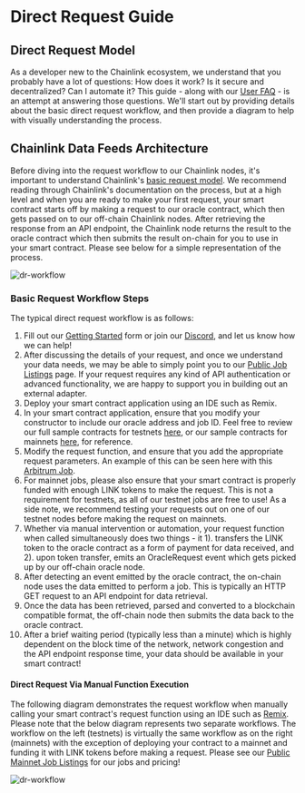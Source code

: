 # Direct Request Guide

## Direct Request Model
As a developer new to the Chainlink ecosystem, we understand that you probably have a lot of questions: How does it work? Is it secure and decentralized? Can I automate it? This guide - along with our [User FAQ](/knowledgebase/Chainlink-Users-FAQ) - is an attempt at answering those questions. We'll start out by providing details about the basic direct request workflow, and then provide a diagram to help with visually understanding the process.

## Chainlink Data Feeds Architecture
Before diving into the request workflow to our Chainlink nodes, it's important to understand Chainlink's [basic request model](https://docs.chain.link/architecture-overview/architecture-request-model?parent=gettingStarted). We recommend reading through Chainlink's documentation on the process, but at a high level and when you are ready to make your first request, your smart contract starts off by making a request to our oracle contract, which then gets passed on to our off-chain Chainlink nodes.  After retrieving the response from an API endpoint, the Chainlink node returns the result to the oracle contract which then submits the result on-chain for you to use in your smart contract.  Please see below for a simple representation of the process.

![dr-workflow](/../media/DR-Request-Workflow.PNG)
### Basic Request Workflow Steps
The typical direct request workflow is as follows:
1. Fill out our [Getting Started](https://linkwellnodes.io/Getting-Started.html) form or join our [Discord](https://discord.com/invite/Xs6SjqVPUA), and let us know how we can help!
2. After discussing the details of your request, and once we understand your data needs, we may be able to simply point you to our [Public Job Listings](/services/direct-request-jobs/Jobs-and-Pricing) page.  If your request requires any kind of API authentication or advanced functionality, we are happy to support you in building out an external adapter.  
4. Deploy your smart contract application using an IDE such as Remix.
4. In your smart contract application, ensure that you modify your constructor to include our oracle address and job ID.  Feel free to review our full sample contracts for testnets [here](https://github.com/LinkWellNodes/Documentation/tree/main/docs/services/direct-request-jobs/testnets), or our sample contracts for mainnets [here](https://github.com/LinkWellNodes/Documentation/tree/main/docs/services/direct-request-jobs/mainnets), for reference.
5. Modify the request function, and ensure that you add the appropriate request parameters.  An example of this can be seen here with this [Arbitrum Job](https://linkwellnodes.io/Documentation.html?1#page=/services/direct-request-jobs/mainnets/Arbitrum-One-Mainnet-Jobs&topic=request-parameters).
6. For mainnet jobs, please also ensure that your smart contract is properly funded with enough LINK tokens to make the request.  This is not a requirement for testnets, as all of our testnet jobs are free to use!  As a side note, we recommend testing your requests out on one of our testnet nodes before making the request on mainnets.
7. Whether via manual intervention or automation, your request function when called simultaneously does two things - it 1). transfers the LINK token to the oracle contract as a form of payment for data received, and 2). upon token transfer, emits an OracleRequest event which gets picked up by our off-chain oracle node.
8. After detecting an event emitted by the oracle contract, the on-chain node uses the data emitted to perform a job.  This is typically an HTTP GET request to an API endpoint for data retrieval.
9. Once the data has been retrieved, parsed and converted to a blockchain compatible format, the off-chain node then submits the data back to the oracle contract.  
10. After a brief waiting period (typically less than a minute) which is highly dependent on the block time of the network, network congestion and the API endpoint response time, your data should be available in your smart contract! 

#### Direct Request Via Manual Function Execution
The following diagram demonstrates the request workflow when manually calling your smart contract's request function using an IDE such as [Remix](https://remix-project.org/#:~:text=JUMP%20INTO%20WEB3,teaching%20and%20experimenting%20with%20Ethereum.).  Please note that the below diagram represents two separate workflows. The workflow on the left (testnets) is virtually the same workflow as on the right (mainnets) with the exception of deploying your contract to a mainnet and funding it with LINK tokens before making a request.  Please see our [Public Mainnet Job Listings](/services/direct-request-jobs/mainnets/Mainnets) for our jobs and pricing!

![dr-workflow](/../media/CL_DR_Model.png) 
